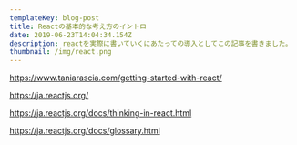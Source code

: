 ```yaml
---
templateKey: blog-post
title: Reactの基本的な考え方のイントロ
date: 2019-06-23T14:04:34.154Z
description: reactを実際に書いていくにあたっての導入としてこの記事を書きました。
thumbnail: /img/react.png
---
```

https://www.taniarascia.com/getting-started-with-react/

https://ja.reactjs.org/

https://ja.reactjs.org/docs/thinking-in-react.html

https://ja.reactjs.org/docs/glossary.html
